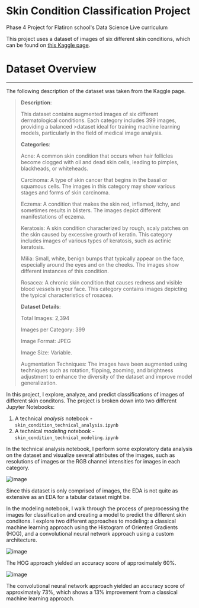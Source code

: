 # Skin Condition Classification Project
Phase 4 Project for Flatiron school's Data Science Live curriculum

This project uses a dataset of images of six different skin conditions, which can be found on [this Kaggle page](https://www.kaggle.com/datasets/syedalinaqvi/augmented-skin-conditions-image-dataset/data).

# Dataset Overview
---

The following description of the dataset was taken from the Kaggle page.

>**Description**:
>
>This dataset contains augmented images of six different dermatological conditions. Each category includes 399 images, providing a balanced >dataset ideal for training machine learning models, particularly in the field of medical image analysis.
>
>**Categories**:
>
>Acne: A common skin condition that occurs when hair follicles become clogged with oil and dead skin cells, leading to pimples, blackheads, or whiteheads.
>
>Carcinoma: A type of skin cancer that begins in the basal or squamous cells. The images in this category may show various stages and forms of skin carcinoma.
>
>Eczema: A condition that makes the skin red, inflamed, itchy, and sometimes results in blisters. The images depict different manifestations of eczema.
>
>Keratosis: A skin condition characterized by rough, scaly patches on the skin caused by excessive growth of keratin. This category includes images of various types of keratosis, such as actinic keratosis.
>
>Milia: Small, white, benign bumps that typically appear on the face, especially around the eyes and on the cheeks. The images show different instances of this condition.
>
>Rosacea: A chronic skin condition that causes redness and visible blood vessels in your face. This category contains images depicting the typical characteristics of rosacea.
>
>
>**Dataset Details**:
>
>Total Images: 2,394
>
>Images per Category: 399
>
>Image Format: JPEG
>
>Image Size: Variable.
>
>Augmentation Techniques: The images have been augmented using techniques such as rotation, flipping, zooming, and brightness adjustment to enhance the diversity of the dataset and improve model generalization.

In this project, I explore, analyze, and predict classifications of images of different skin conditons. The project is broken down into two different Jupyter Notebooks:
1. A technical *analysis* notebook - `skin_condition_technical_analysis.ipynb`
2. A technical *modeling* notebook - `skin_condition_technical_modeling.ipynb`

In the technical analysis notebook, I perform some exploratory data analysis on the dataset and visualize several attributes of the images, such as resolutions of images or the RGB channel intensities for images in each category.

![image](https://github.com/user-attachments/assets/a8572b3e-72a1-4577-8771-c5a1882a7e82)

Since this dataset is only comprised of images, the EDA is not quite as extensive as an EDA for a tabular dataset might be.

In the modeling notebook, I walk through the process of preprocessing the images for classification and creating a model to predict the different skin conditons. I explore two different approaches to modeling: a classical machine learning approach using the Histogram of Oriented Gradients (HOG), and a convolutional neural network approach using a custom architecture.

![image](https://github.com/user-attachments/assets/aeb59e44-2147-4e72-b23f-c11122483c2d)

The HOG approach yielded an accuracy score of approximately 60%.

![image](https://github.com/user-attachments/assets/564504c6-bbd3-4857-bcac-9b6b7124a347)

The convolutional neural network approach yielded an accuracy score of approximately 73%, which shows a 13% improvement from a classical machine learning approach.
